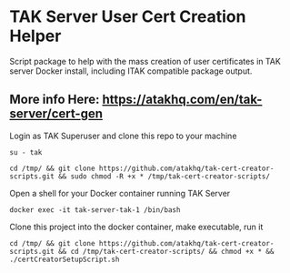 # TAK Server User Cert Creation Helper
Script package to help with the mass creation of user certificates in TAK server Docker install, including ITAK compatible package output.

## More info Here: https://atakhq.com/en/tak-server/cert-gen

Login as TAK Superuser and clone this repo to your machine

`su - tak`

`cd /tmp/ && git clone https://github.com/atakhq/tak-cert-creator-scripts.git && sudo chmod -R +x * /tmp/tak-cert-creator-scripts/`

Open a shell for your Docker container running TAK Server

`docker exec -it tak-server-tak-1 /bin/bash`

Clone this project into the docker container, make executable, run it

`cd /tmp/ && git clone https://github.com/atakhq/tak-cert-creator-scripts.git && cd /tmp/tak-cert-creator-scripts/ && chmod +x * && ./certCreatorSetupScript.sh`


